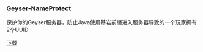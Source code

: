 ### Geyser-NameProtect

保护你的Geyser服务器，防止Java使用基岩前缀进入服务器导致的一个玩家拥有2个UUID

[下载](https://github.com/xiantiao233/Geyser-NameProtect/tree/main/out/artifacts)
